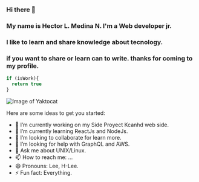 ### Hi there 👋
### My name is Hector L. Medina N. I'm a Web developer jr.
### I like to learn and share knowledge about tecnology.
### if you want to share or learn can to write. thanks for coming to my profile.

```javascript
if (isWork){
  return true
}
```
![Image of Yaktocat](https://asoftwareprogrammer.com/wp-content/uploads/2019/12/How-To-Learn-JavaScript-Quickly.jpg)


Here are some ideas to get you started:

- 🔭 I’m currently working on my Side Proyect Kcanhd web side.
- 🌱 I’m currently learning ReactJs and NodeJs.
- 👯 I’m looking to collaborate for learn more.
- 🤔 I’m looking for help with GraphQL and AWS.
- 💬 Ask me about UNIX/Linux.
- 📫 How to reach me: ...
- 😄 Pronouns: Lee, H-Lee.
- ⚡ Fun fact: Everything.

